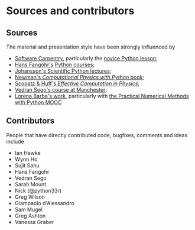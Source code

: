 # Sources and contributors

## Sources

The material and presentation style have been strongly influenced by

* [Software Carpentry](http://software-carpentry.org/), particularly the [novice Python lesson](https://github.com/swcarpentry/python-novice-inflammation);
* [Hans Fangohr's](http://www.southampton.ac.uk/~fangohr/) [Python courses](http://www.southampton.ac.uk/~fangohr/training/python/);
* [Johansson's Scientific Python lectures](https://github.com/jrjohansson/scientific-python-lectures);
* [Newman's *Computational Physics with Python* book](http://www-personal.umich.edu/~mejn/computational-physics/);
* [Scopatz & Huff's *Effective Computation in Physics*](http://physics.codes/);
* [Vedran Sego's course at Manchester](http://www.maths.manchester.ac.uk/~vsego/teaching.php);
* [Lorena Barba's work](http://lorenabarba.com/), particularly with [the Practical Numerical Methods with Python MOOC](https://github.com/numerical-mooc/numerical-mooc)

## Contributors

People that have directly contributed code, bugfixes, comments and ideas include

* Ian Hawke
* Wynn Ho
* Sujit Sahu
* Hans Fangohr
* Vedran Sego
* Sarah Mount
* Nick (@python33r)
* Greg Wilson
* Giampaolo d'Alessandro
* Sam Mugel
* Greg Ashton
* Vanessa Graber

